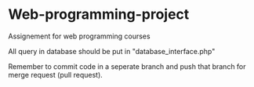 # Web-programming-project
Assignement for web programming courses

All query in database should be put in "database_interface.php"

Remember to commit code in a seperate branch and push that branch for merge request (pull request).
